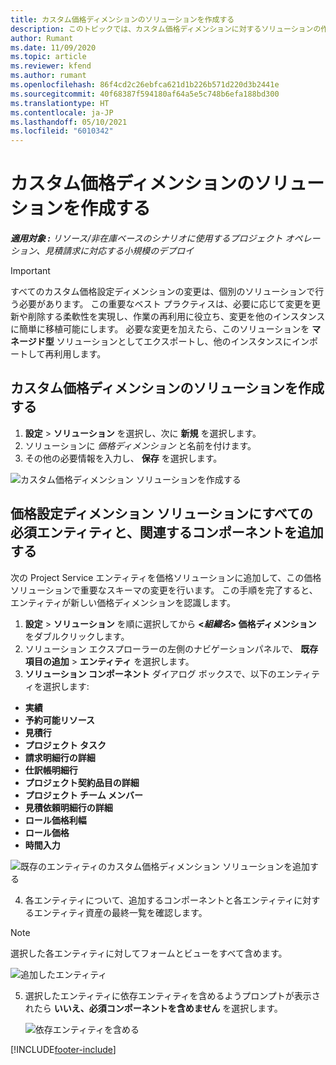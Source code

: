 ```yaml
---
title: カスタム価格ディメンションのソリューションを作成する
description: このトピックでは、カスタム価格ディメンションに対するソリューションの作成方法を説明します。
author: Rumant
ms.date: 11/09/2020
ms.topic: article
ms.reviewer: kfend
ms.author: rumant
ms.openlocfilehash: 86f4cd2c26ebfca621d1b226b571d220d3b2441e
ms.sourcegitcommit: 40f68387f594180af64a5e5c748b6efa188bd300
ms.translationtype: HT
ms.contentlocale: ja-JP
ms.lasthandoff: 05/10/2021
ms.locfileid: "6010342"
---
```

# <a name="create-a-solution-for-custom-pricing-dimensions"></a>カスタム価格ディメンションのソリューションを作成する

 _**適用対象 :** リソース/非在庫ベースのシナリオに使用するプロジェクト オペレーション、見積請求に対応する小規模のデプロイ_ 

>[!IMPORTANT]
>すべてのカスタム価格設定ディメンションの変更は、個別のソリューションで行う必要があります。 この重要なベスト プラクティスは、必要に応じて変更を更新や削除する柔軟性を実現し、作業の再利用に役立ち、変更を他のインスタンスに簡単に移植可能にします。 必要な変更を加えたら、このソリューションを **マネージド型** ソリューションとしてエクスポートし、他のインスタンスにインポートして再利用します。

## <a name="create-a-solution-for-custom-pricing-dimensions"></a>カスタム価格ディメンションのソリューションを作成する

1.  **設定** > **ソリューション** を選択し、次に **新規** を選択します。
2.  ソリューションに *<your organization name> 価格ディメンション* と名前を付けます。
3. その他の必要情報を入力し、 **保存** を選択します。

  ![カスタム価格ディメンション ソリューションを作成する](./media/Creation-of-custom-pricing-dimension-solution.png)
 
## <a name="add-all-required-entities-and-related-components-to-the-pricing-dimension-solution"></a>価格設定ディメンション ソリューションにすべての必須エンティティと、関連するコンポーネントを追加する

次の Project Service エンティティを価格ソリューションに追加して、この価格ソリューションで重要なスキーマの変更を行います。 この手順を完了すると、エンティティが新しい価格ディメンションを認識します。

1.  **設定** > **ソリューション** を順に選択してから **<*組織名*> 価格ディメンション** をダブルクリックします。
2.  ソリューション エクスプローラーの左側のナビゲーションパネルで、 **既存項目の追加** > **エンティティ** を選択します。
3.  **ソリューション コンポーネント** ダイアログ ボックスで、以下のエンティティを選択します:
 
   - **実績**
   - **予約可能リソース**
   - **見積行**
   - **プロジェクト タスク**
   - **請求明細行の詳細**
   - **仕訳帳明細行**
   - **プロジェクト契約品目の詳細**
   - **プロジェクト チーム メンバー**
   - **見積依頼明細行の詳細**
   - **ロール価格利幅**
   - **ロール価格**
   - **時間入力**
 
   ![既存のエンティティのカスタム価格ディメンション ソリューションを追加する](./media/Existing-entities-to-PD-solution.png)
 
 4. 各エンティティについて、追加するコンポーネントと各エンティティに対するエンティティ資産の最終一覧を確認します。 

   >[!NOTE]
   > 選択した各エンティティに対してフォームとビューをすべて含めます。

  ![追加したエンティティ](./media/solution-component-selection.png)


5.  選択したエンティティに依存エンティティを含めるようプロンプトが表示されたら **いいえ、必須コンポーネントを含めません** を選択します。

    ![依存エンティティを含める](./media/Do-not-include-required.png)


[!INCLUDE[footer-include](../includes/footer-banner.md)]